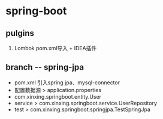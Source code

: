 # spring-boot

## pulgins 
1. Lombok  pom.xml导入 + IDEA插件

## branch -- spring-jpa
-   pom.xml 引入spring jpa、mysql-connector
-   配置数据源 > application.properties
-   com.xinxing.springboot.entity.User
-   service > com.xinxing.springboot.service.UserRepository
-   test > com.xinxing.springboot.springjpa.TestSpringJpa